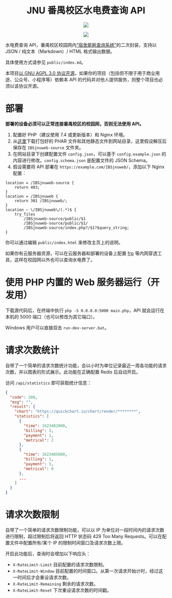 <div align="center">

# JNU 番禺校区水电费查询 API

![](https://github.com/TransparentLC/IBSjnuweb/workflows/build-phar/badge.svg)

</div>

<div align="center">

![](https://ae01.alicdn.com/kf/H3668b8a13a0a4faf9bf81af63651779bJ.gif)

</div>

水电费查询 API，番禺校区校园网内[“宿舍能耗查询系统”](https://pynhcx.jnu.edu.cn/ibsjnuweb)的二次封装，支持以 JSON / 纯文本（Markdown）/ HTML 格式输出数据。

具体使用方式请参见 `public/index.md`。

本项目[以 GNU AGPL 3.0 协议开源](https://github.com/TransparentLC/IBSjnuweb/blob/master/LICENSE)，如果你的项目（包括但不限于用于商业用途、公众号、小程序等）依赖本 API 的代码并对他人提供服务，则整个项目也必须以该协议开源。

# 部署

**部署的设备必须可以正常连接番禺校区的校园网，否则无法使用 API。**

1. 配置好 PHP（建议使用 7.4 或更新版本）和 Nginx 环境。
2. 从[这里](https://nightly.link/TransparentLC/IBSjnuweb/workflows/build-phar/master/IBSjnuweb)下载打包好的 PHAR 文件和其他静态文件到网站目录，这里假设解压后保存在 `IBSjnuweb-source` 文件夹。
3. 在网站目录下创建配置文件 `config.json`，可以基于 `config.example.json` 的内容进行修改。`config.schema.json` 是配置文件的 JSON Schema。
4. 假设需要将 API 部署在 `https://example.com/IBSjnuweb/`，添加以下 Nginx 配置：

```nginx
location = /IBSjnuweb-source {
    return 403;
}
location = /IBSjnuweb {
    return 301 /IBSjnuweb/;
}
location ~ \/IBSjnuweb\/(.*)$ {
    try_files
        /IBSjnuweb-source/public/$1
        /IBSjnuweb-source/public/$1/
        /IBSjnuweb-source/index.php?/$1?$query_string;
}
```

你可以通过编辑 `public/index.html` 来修改主页上的说明。

如果你有云服务器资源，可以在云服务器和部署的设备上配置 [frp](https://github.com/fatedier/frp) 等内网穿透工具，这样在校园网以外也可以查询水电费了。

# 使用 PHP 内置的 Web 服务器运行（开发用）

下载源代码后，在终端中执行 `php -S 0.0.0.0:5000 main.php`，API 就会运行在本机的 5000 端口（也可以修改为其它端口）。

Windows 用户可以直接双击 `run-dev-server.bat`。

# 请求次数统计

自带了一个简单的请求次数统计功能，会以小时为单位记录最近一周各功能的请求次数，并以图表的形式展示。此功能在正确配置 Redis 后自动开启。

访问 `/api/statistics` 即可获取统计信息：

```json
{
  "code": 200,
  "msg": "",
  "result": {
    "chart": "https://quickchart.io/chart/render/********",
    "statistics": [
      {
        "time": 1623402000,
        "billing": 3,
        "payment": 1,
        "metrical": 2
      },
      {
        "time": 1623405600,
        "billing": 1,
        "payment": 3,
        "metrical": 0
      },
      ...
    ]
  }
}
```

# 请求次数限制

自带了一个简单的请求次数限制功能，可以以 IP 为单位对一段时间内的请求次数进行限制，超过限制后将返回 HTTP 状态码 429 Too Many Requests。可以在配置文件中配置所有/某个 IP 的限制时间窗口及请求次数上限。

开启此功能后，查询时会增加以下响应头：

* `X-RateLimit-Limit` 目前配置的请求次数限制。
* `X-RateLimit-Window` 目前配置的时间窗口。从第一次请求开始计时，经过这一时间后才会重设请求次数。
* `X-RateLimit-Remaining` 剩余的请求次数。
* `X-RateLimit-Reset` 下次重设请求次数的时间戳。

